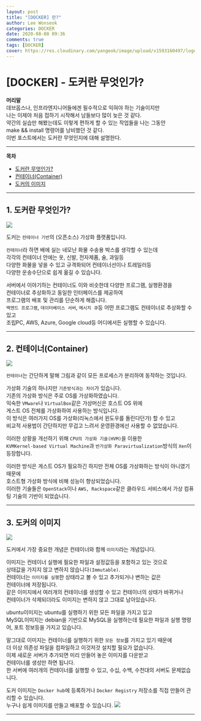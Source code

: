 ```yaml
---
layout: post
title: "[DOCKER] 란?"
author: Lee Wonseok
categories: DOCKER
date: 2020-08-08 09:36
comments: true
tags: [DOCKER]
cover: https://res.cloudinary.com/yangeok/image/upload/v1593160497/logo/posts/iot-protocol.jpg
---
```



# [DOCKER] - 도커란 무엇인가?

**머리말**  
 데브옵스나, 인프라엔지니어들에겐 필수적으로 익혀야 하는 기술이지만  
 나는 이제야 처음 접하기 시작해서 남들보다 많이 늦은 것 같다.  
 약간의 실습만 해봤는데도 이렇게 편하게 할 수 있는 작업들을 나는 그동안  
 make && install 명령어를 낭비했던 것 같다.  
 이번 포스트에서는 도커란 무엇인지에 대해 설명한다.  
 
---


**목차**
- [도커란 무엇인가?](#a1)
- [컨테이너(Container)](#a2)
- [도커의 이미지](#a3)

---

## 1. 도커란 무엇인가? <a name="a1"></a>  

![](https://t1.daumcdn.net/cfile/tistory/9975EB375B055B7519)

도커는 ``컨테이너 기반``의 (오픈소스) 가상화 플랫폼입니다.

``컨테이너``라 하면 배에 실는 네모난 화물 수송용 박스를 생각할 수 있는데  
각각의 컨테이너 안에는 옷, 신발, 전자제품, 술, 과일등  
다양한 화물을 넣을 수 있고 규격화되어 컨테이너선이나 트레일러등  
다양한 운송수단으로 쉽게 옮길 수 있습니다.

서버에서 이야기하는 컨테이너도 이와 비슷한데 다양한 프로그램, 실행환경을  
컨테이너로 추상화하고 동일한 인터페이스를 제공하여  
프로그램의 배포 및 관리를 단순하게 해줍니다.  
``백엔드 프로그램``, ``데이터베이스 서버``, ``메시지 큐``등 어떤 프로그램도 컨테이너로 추상화할 수 있고  
조립PC, AWS, Azure, Google cloud등 어디에서든 실행할 수 있습니다.

---

## 2. 컨테이너(Container)   <a name="a2"></a>  

![](https://t1.daumcdn.net/cfile/tistory/99DEAB4D5B652E051B)  

``컨테이너``는 간단하게 말해 그림과 같이 모든 프로세스가 분리하여 동작하는 것입니다.

가상화 기술의 하나지만 ``기존방식과는 차이``가 있습니다.  
기존의 가상화 방식은 주로 OS를 가상화하였습니다.  
익숙한 ``VMware``나 ``VirtualBox``같은 가상머신은 호스트 OS 위에  
게스트 OS 전체를 가상화하여 사용하는 방식입니다.  
이 방식은 여러가지 OS를 가상화(리눅스에서 윈도우를 돌린다던가) 할 수 있고  
비교적 사용법이 간단하지만 무겁고 느려서 운영환경에선 사용할 수 없었습니다.

이러한 상황을 개선하기 위해 ``CPU의 가상화 기술(HVM)``을 이용한   
``KVMKernel-based Virtual Machine``과 ``반가상화 Paravirtualization``방식의 ``Xen``이 등장합니다.  
    
이러한 방식은 게스트 OS가 필요하긴 하지만 전체 OS를 가상화하는 방식이 아니였기 때문에  
호스트형 가상화 방식에 비해 성능이 향상되었습니다.  
이러한 기술들은 ``OpenStack``이나 ``AWS, Rackspace``같은 클라우드 서비스에서 가상 컴퓨팅 기술의 기반이 되었습니다.


---

## 3. 도커의 이미지  <a name="a3"></a>  

![](https://subicura.com/assets/article_images/2017-01-19-docker-guide-for-beginners-1/docker-image.png)  

도커에서 가장 중요한 개념은 컨테이너와 함께 ``이미지``라는 개념입니다.

이미지는 컨테이너 실행에 필요한 파일과 설정값등을 포함하고 있는 것으로  
상태값을 가지지 않고 변하지 않습니다``(Immutable)``.  
컨테이너는 ``이미지를 실행``한 상태라고 볼 수 있고 추가되거나 변하는 값은  
컨테이너에 저장됩니다.  
같은 이미지에서 여러개의 컨테이너를 생성할 수 있고 컨테이너의 상태가 바뀌거나  
 컨테이너가 삭제되더라도 이미지는 변하지 않고 그대로 남아있습니다.

ubuntu이미지는 ubuntu를 실행하기 위한 모든 파일을 가지고 있고  
MySQL이미지는 debian을 기반으로 MySQL을 실행하는데 필요한 파일과 실행 명령어, 포트 정보등을 가지고 있습니다.  

말그대로 이미지는 컨테이너를 실행하기 위한 ``모든 정보``를 가지고 있기 때문에  
더 이상 의존성 파일을 컴파일하고 이것저것 설치할 필요가 없습니다.  
이제 새로운 서버가 추가되면 미리 만들어 놓은 이미지를 다운받고  
컨테이너를 생성만 하면 됩니다.  
한 서버에 여러개의 컨테이너를 실행할 수 있고, 수십, 수백, 수천대의 서버도 문제없습니다.


도커 이미지는 ``Docker hub``에 등록하거나 ``Docker Registry`` 저장소를 직접 만들어 관리할 수 있습니다.  
누구나 쉽게 이미지를 만들고 배포할 수 있습니다.
![](https://subicura.com/assets/article_images/2017-01-19-docker-guide-for-beginners-1/docker-store.png)

-----



